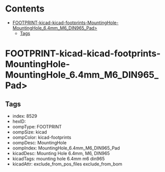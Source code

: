 



Contents
========

* [FOOTPRINT-kicad-kicad-footprints-MountingHole-MountingHole_6.4mm_M6_DIN965_Pad>](#footprint-kicad-kicad-footprints-mountinghole-mountinghole_64mm_m6_din965_pad)
	* [Tags](#tags)

# FOOTPRINT-kicad-kicad-footprints-MountingHole-MountingHole_6.4mm_M6_DIN965_Pad>

## Tags

- index: 8529
- hexID: 
- oompType: FOOTPRINT
- oompSize: kicad
- oompColor: kicad-footprints
- oompDesc: MountingHole
- oompIndex: MountingHole_6.4mm_M6_DIN965_Pad
- kicadDesc: Mounting Hole 6.4mm, M6, DIN965
- kicadTags: mounting hole 6.4mm m6 din965
- kicadAttr: exclude_from_pos_files exclude_from_bom
